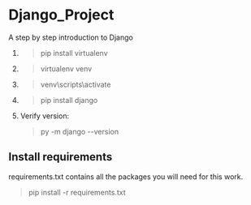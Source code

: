 # Django_Project
A step by step introduction to Django

1. > pip install virtualenv
2. > virtualenv venv
3. > venv\scripts\activate
4. > pip install django
5. Verify version: 
    > py -m django --version
                       
                       
## Install requirements
requirements.txt contains all the packages you will need for this work.
> pip install -r requirements.txt